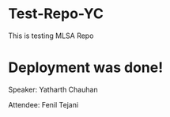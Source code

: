 # Test-Repo-YC
This is testing MLSA Repo

# Deployment was done!

Speaker: Yatharth Chauhan

Attendee: Fenil Tejani


